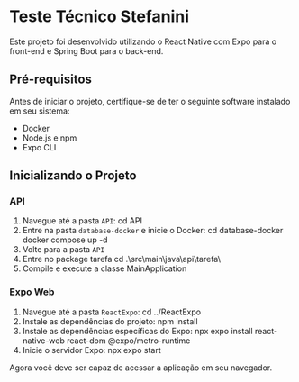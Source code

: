 # Teste Técnico Stefanini

Este projeto foi desenvolvido utilizando o React Native com Expo para o front-end e Spring Boot para o back-end.

## Pré-requisitos

Antes de iniciar o projeto, certifique-se de ter o seguinte software instalado em seu sistema:

- Docker
- Node.js e npm
- Expo CLI

## Inicializando o Projeto

### API

1. Navegue até a pasta `API`:
cd API
2. Entre na pasta `database-docker` e inicie o Docker:
cd database-docker docker compose up -d
3. Volte para a pasta `API`
4. Entre no package tarefa
cd .\src\main\java\api\tarefa\
5. Compile e execute a classe MainApplication
### Expo Web

1. Navegue até a pasta `ReactExpo`:
cd ../ReactExpo
2. Instale as dependências do projeto:
npm install
3. Instale as dependências específicas do Expo:
npx expo install react-native-web react-dom @expo/metro-runtime
4. Inicie o servidor Expo:
npx expo start

Agora você deve ser capaz de acessar a aplicação em seu navegador.


